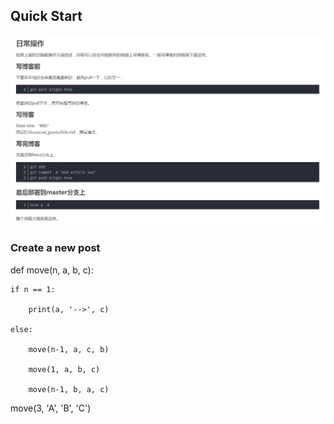 ## Quick Start

![test](images/2019-12-02-16-08-35.png)


### Create a new post
def move(n, a, b, c):

    if n == 1:

        print(a, '-->', c)

    else:

        move(n-1, a, c, b)

        move(1, a, b, c)

        move(n-1, b, a, c)


move(3, 'A', 'B', 'C')

